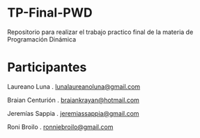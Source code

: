 # TP-Final-PWD

Repositorio para realizar el trabajo practico final de la materia de Programación Dinámica

# Participantes

Laureano Luna . lunalaureanoluna@gmail.com

Braian Centurión . braiankrayan@hotmail.com

Jeremías Sappia . jeremiassappia@gmail.com

Roni Broilo . ronniebroilo@gmail.com
